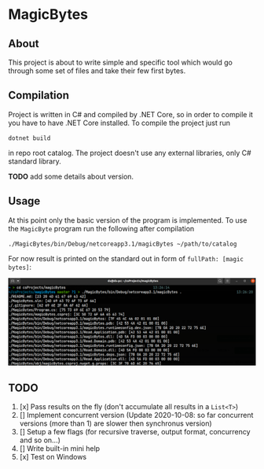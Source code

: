 # MagicBytes

## About

This project is about to write simple and specific tool which would go through
some set of files and take their few first bytes.


## Compilation

Project is written in C# and compiled by .NET Core, so in order to compile it
you have to have .NET Core installed. To compile the project just run

```
dotnet build
```

in repo root catalog. The project doesn't use any external libraries, only C#
standard library.

**TODO** add some details about version.


## Usage

At this point only the basic version of the program is implemented.
To use the `MagicByte` program run the following after compilation

```
./MagicBytes/bin/Debug/netcoreapp3.1/magicBytes ~/path/to/catalog
```

For now result is printed on the standard out in form of `fullPath: [magic bytes]`:

![](screenshots/magicBytesResult.png)


## TODO

1. [x] Pass results on the fly (don't accumulate all results in a `List<T>`)
1. [] Implement concurrent version (Update 2020-10-08: so far concurrent versions (more than 1) are slower then synchronus version)
1. [] Setup a few flags (for recursive traverse, output format, concurrency and so on...)
1. [] Write built-in mini help
1. [x] Test on Windows
